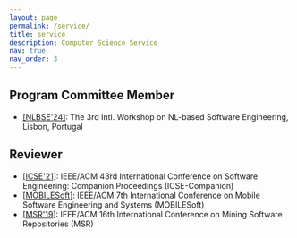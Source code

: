 ```yaml
---
layout: page
permalink: /service/
title: service
description: Computer Science Service
nav: true
nav_order: 3
---
```


## Program Committee Member
- [[NLBSE'24]](https://nlbse2024.github.io/): The 3rd Intl. Workshop on NL-based Software Engineering, Lisbon, Portugal

## Reviewer
- [[ICSE'21]](https://doi.ieeecomputersociety.org/10.1109/ICSE-Companion52605.2021.00008): IEEE/ACM 43rd International Conference on Software Engineering: Companion Proceedings (ICSE-Companion)
- [[MOBILESoft]](https://ieeexplore.ieee.org/abstract/document/10187603): IEEE/ACM 7th International Conference on Mobile Software Engineering and Systems (MOBILESoft)
- [[MSR'19]](https://ieeexplore.ieee.org/abstract/document/8816769): IEEE/ACM 16th International Conference on Mining Software Repositories (MSR)